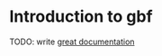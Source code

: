 # Introduction to gbf

TODO: write [great documentation](http://jacobian.org/writing/what-to-write/)

